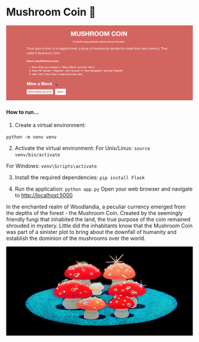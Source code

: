 <h1>Mushroom Coin 🍄</h1>

<p align="center">
  <img src="./gif/screenshot.png" alt="website">
</p>

#### How to run...

1. Create a virtual environment:

`python -m venv venv`

2. Activate the virtual environment:
 For Unix/Linux:
`source venv/bin/activate`

 For Windows:
`venv\Scripts\activate`

3. Install the required dependencies:
`pip install Flask`

4. Run the application:
`python app.py`
Open your web browser and navigate to [http://localhost:5000](http://127.0.0.1:5000/)

In the enchanted realm of Woodlandia, a peculiar currency emerged from the depths of the forest - the Mushroom Coin. Created by the seemingly friendly fungi that inhabited the land, the true purpose of the coin remained shrouded in mystery. Little did the inhabitants know that the Mushroom Coin was part of a sinister plot to bring about the downfall of humanity and establish the dominion of the mushrooms over the world.

<p align="center"> <img src="./gif/mushroom.gif" alt="Mushrooooooms!!!"> </p>
